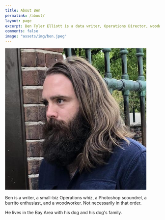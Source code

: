 ```yaml
---
title: About Ben
permalink: /about/
layout: page
excerpt: Ben Tyler Elliott is a data writer, Operations Director, woodworker, Photoshop scoundrel, and burrito enthusiast. Not necessarily in that order. He lives in the Bay Area.
comments: false
image: "assets/img/ben.jpeg"
---
```

![Alt text](/assets/img/ben.png)

Ben is a writer, a small-biz Operations whiz, a Photoshop scoundrel, a burrito enthusiast, and a woodworker. Not necessarily in that order.

He lives in the Bay Area with his dog and his dog's family.
